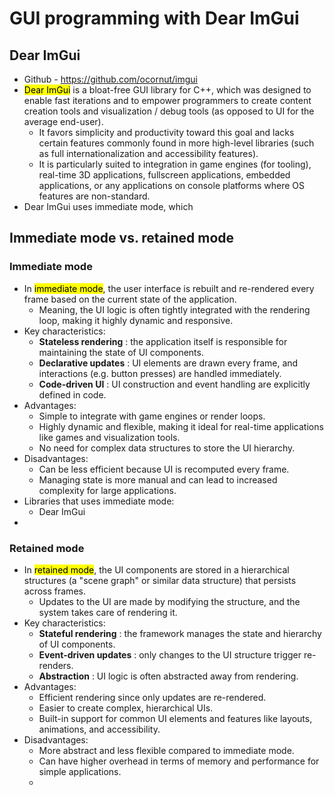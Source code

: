 # GUI programming with Dear ImGui
## Dear ImGui
- Github - https://github.com/ocornut/imgui
- <mark class="hltr-trippy">Dear ImGui</mark> is a bloat-free GUI library for C++, which was designed to enable fast iterations and to empower programmers to create content creation tools and visualization / debug tools (as opposed to UI for the average end-user).
	- It favors simplicity and productivity toward this goal and lacks certain features commonly found in more high-level libraries (such as full internationalization and accessibility features).
	- It is particularly suited to integration in game engines (for tooling), real-time 3D applications, fullscreen applications, embedded applications, or any applications on console platforms where OS features are non-standard.
- Dear ImGui uses immediate mode, which 

## Immediate mode vs. retained mode
### Immediate mode
- In <mark class="hltr-trippy">immediate mode</mark>, the user interface is rebuilt and re-rendered every frame based on the current state of the application.
	- Meaning, the UI logic is often tightly integrated with the rendering loop, making it highly dynamic and responsive.
- Key characteristics:
	- **Stateless rendering** : the application itself is responsible for maintaining the state of UI components.
	- **Declarative updates** : UI elements are drawn every frame, and interactions (e.g. button presses) are handled immediately.
	- **Code-driven UI** : UI construction and event handling are explicitly defined in code.
- Advantages:
	- Simple to integrate with game engines or render loops.
	- Highly dynamic and flexible, making it ideal for real-time applications like games and visualization tools.
	- No need for complex data structures to store the UI hierarchy.
- Disadvantages:
	- Can be less efficient because UI is recomputed every frame.
	- Managing state is more manual and can lead to increased complexity for large applications.
- Libraries that uses immediate mode:
	- Dear ImGui
- 


### Retained mode
- In <mark class="hltr-trippy">retained mode</mark>, the UI components are stored in a hierarchical structures (a "scene graph" or similar data structure) that persists across frames.
	- Updates to the UI are made by modifying the structure, and the system takes care of rendering it.
- Key characteristics:
	- **Stateful rendering** : the framework manages the state and hierarchy of UI components.
	- **Event-driven updates** : only changes to the UI structure trigger re-renders.
	- **Abstraction** : UI logic is often abstracted away from rendering.
- Advantages:
	- Efficient rendering since only updates are re-rendered.
	- Easier to create complex, hierarchical UIs.
	- Built-in support for common UI elements and features like layouts, animations, and accessibility.
- Disadvantages:
	- More abstract and less flexible compared to immediate mode.
	- Can have higher overhead in terms of memory and performance for simple applications.
	- 
